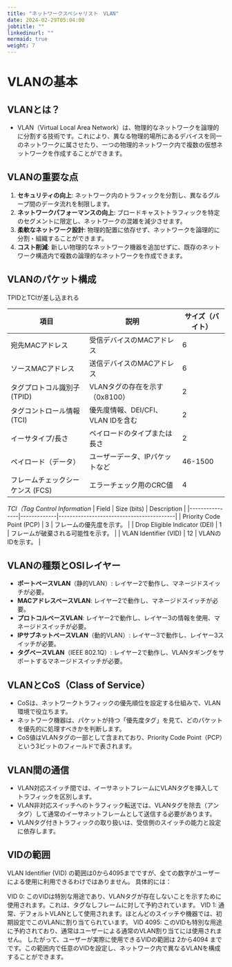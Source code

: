 ```yaml
---
title: "ネットワークスペシャリスト　VLAN"
date: 2024-02-29T05:04:00
jobtitle: ""
linkedinurl: ""
mermaid: true
weight: 7
---
```


# VLANの基本

## VLANとは？

- VLAN（Virtual Local Area Network）は、物理的なネットワークを論理的に分割する技術です。これにより、異なる物理的場所にあるデバイスを同一のネットワークに属させたり、一つの物理的ネットワーク内で複数の仮想ネットワークを作成することができます。

## VLANの重要な点

1. **セキュリティの向上**: ネットワーク内のトラフィックを分割し、異なるグループ間のデータ流れを制限します。
2. **ネットワークパフォーマンスの向上**: ブロードキャストトラフィックを特定のセグメントに限定し、ネットワークの混雑を減少させます。
3. **柔軟なネットワーク設計**: 物理的配置に依存せず、ネットワークを論理的に分割・組織することができます。
4. **コスト削減**: 新しい物理的なネットワーク機器を追加せずに、既存のネットワーク構造内で複数の論理的なネットワークを作成できます。

## VLANのパケット構成

TPIDとTCIが差し込まれる

| 項目 | 説明 | サイズ（バイト） |
|---|---|---|
| 宛先MACアドレス | 受信デバイスのMACアドレス | 6 |
| ソースMACアドレス | 送信デバイスのMACアドレス | 6 |
| タグプロトコル識別子 (TPID) | VLANタグの存在を示す（0x8100） | 2 |
| タグコントロール情報 (TCI) | 優先度情報、DEI/CFI、VLAN IDを含む | 2 |
| イーサタイプ/長さ | ペイロードのタイプまたは長さ | 2 |
| ペイロード（データ） | ユーザーデータ、IPパケットなど | 46-1500 |
| フレームチェックシーケンス (FCS) | エラーチェック用のCRC値 | 4 |


*TCI（Tag Control Information*
| Field          | Size (bits) | Description                              |
|----------------|-------------|------------------------------------------|
| Priority Code Point (PCP) | 3           | フレームの優先度を示す。                 |
| Drop Eligible Indicator (DEI) | 1           | フレームが破棄される可能性を示す。         |
| VLAN Identifier (VID) | 12          | VLANのIDを示す。                          |


## VLANの種類とOSIレイヤー

- **ポートベースVLAN**（静的VLAN）: レイヤー2で動作し、マネージドスイッチが必要。
- **MACアドレスベースVLAN**: レイヤー2で動作し、マネージドスイッチが必要。
- **プロトコルベースVLAN**: レイヤー2で動作し、レイヤー3の情報を使用、マネージドスイッチが必要。
- **IPサブネットベースVLAN**（動的VLAN）: レイヤー3で動作し、レイヤー3スイッチが必要。
- **タグベースVLAN**（IEEE 802.1Q）: レイヤー2で動作し、VLANタギングをサポートするマネージドスイッチが必要。

## VLANとCoS（Class of Service）

- CoSは、ネットワークトラフィックの優先順位を設定する仕組みで、VLAN環境で役立ちます。
- ネットワーク機器は、パケットが持つ「優先度タグ」を見て、どのパケットを優先的に処理すべきかを判断します。
- CoS値はVLANタグの一部として含まれており、Priority Code Point（PCP）という3ビットのフィールドで表されます。

## VLAN間の通信

- VLAN対応スイッチ間では、イーサネットフレームにVLANタグを挿入してトラフィックを区別します。
- VLAN非対応スイッチへのトラフィック転送では、VLANタグを除去（アンタグ）して通常のイーサネットフレームとして送信する必要があります。
- VLANタグ付きトラフィックの取り扱いは、受信側のスイッチの能力と設定に依存します。

## VIDの範囲

VLAN Identifier (VID) の範囲は0から4095までですが、全ての数字がユーザーによる使用に利用できるわけではありません。
具体的には：

VID 0: このVIDは特別な用途であり、VLANタグが存在しないことを示すために使用されます。これは、タグなしフレームに対して予約されています。
VID 1: 通常、デフォルトVLANとして使用されます。ほとんどのスイッチや機器では、初期設定でこのVLANに割り当てられています。
VID 4095: このVIDも特別な用途に予約されており、通常はユーザーによる通常のVLAN割り当てには使用されません。
したがって、ユーザーが実際に使用できるVIDの範囲は 2から4094 までです。この範囲内で任意のVIDを設定し、ネットワーク内で異なるVLANを構成することができます。

